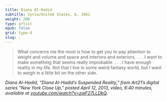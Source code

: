 ```yaml
---
title: Diana Al-Hadid
subtitle: Syria/United States, b. 1981
weight: 200
type: artist
epub: false
grid: type-d
slug: .
---
```


>What concerns me the most is how to get you to pay attention to weight and volume and space and interiors and exteriors. . . . I want to make something that seems really improbable. . . . I have enough reality in my life. Not that I live in some weird fantasy world, but I want to weigh in a little bit on the other side.

<cite>Diana Al-Hadid, “Diana Al-Hadid’s Suspended Reality,” from *Art21*’s digital series “*New York Close Up*,” posted April 12, 2013, video, 6:40 minutes, available at [youtube.com/watch?v=zaiF27LLDkQ](https://www.youtube.com/watch?v=zaiF27LLDkQ).</cite>
